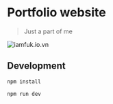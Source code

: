 # Portfolio website

> Just a part of me

![iamfuk.io.vn](https://iamfuk.io.vn)

## Development

```sh
npm install
```

```sh
npm run dev
```
